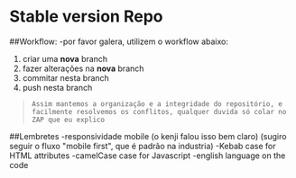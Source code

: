 # Stable version Repo

##Workflow:
-por favor galera, utilizem o workflow abaixo:
1. criar uma **nova** branch
2. fazer alterações na **nova** branch
3. commitar nesta branch
4. push nesta branch
>`Assim mantemos a organização e a integridade do repositório, e facilmente resolvemos os conflitos, qualquer duvida só colar no ZAP que eu explico`

##Lembretes
-responsividade mobile (o kenji falou isso bem claro) (sugiro seguir o fluxo "mobile first", que é padrão na industria)
-Kebab case for HTML attributes
-camelCase case for Javascript
-english language on the code
